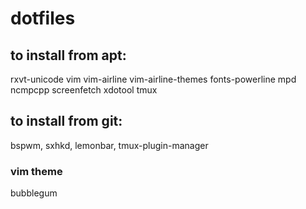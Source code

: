 dotfiles
===
## to install from apt:
rxvt-unicode vim vim-airline vim-airline-themes fonts-powerline mpd ncmpcpp screenfetch xdotool tmux
## to install from git:
bspwm, sxhkd, lemonbar, tmux-plugin-manager

### vim theme
bubblegum

